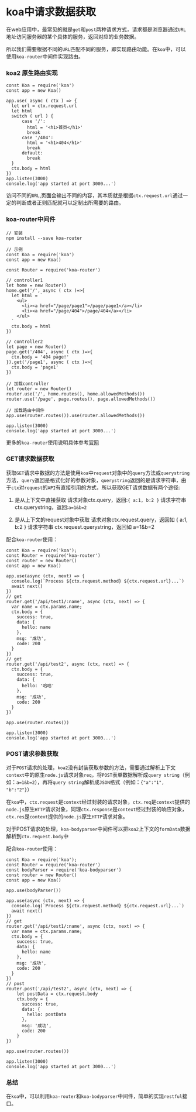 # koa中请求数据获取
在web应用中，最常见的就是`get`和`post`两种请求方式，请求都是浏览器通过`URL`地址访问服务器的某个具体的服务，返回对应的业务数据。

所以我们需要根据不同的`URL`匹配不同的服务，即实现路由功能。在`koa`中，可以使用`koa-router`中间件实现路由。

### koa2 原生路由实现
```
const Koa = require('koa')
const app = new Koa()

app.use( async ( ctx ) => {
  let url = ctx.request.url
  let html
  switch ( url ) {
      case '/':
        html = '<h1>首页</h1>'
        break
      case '/404':
        html = '<h1>404</h1>'
        break
      default:
        break
  }
  ctx.body = html
})
app.listen(3000)
console.log('app started at port 3000...')
```

访问不同的`URL`,页面会输出不同的内容，其本质就是根据`ctx.request.url`通过一定的判断或者正则匹配就可以定制出所需要的路由。

### koa-router中间件
```
// 安装
npm install --save koa-router

// 示例
const Koa = require('koa')
const app = new Koa()

const Router = require('koa-router')

// controller1
let home = new Router()
home.get('/', async ( ctx )=>{
  let html = `
    <ul>
      <li><a href="/page/page1">/page/page1</a></li>
      <li><a href="/page/404">/page/404</a></li>
    </ul>
  `
  ctx.body = html
})

// controller2
let page = new Router()
page.get('/404', async ( ctx )=>{
  ctx.body = '404 page!'
}).get('/page1', async ( ctx )=>{
  ctx.body = 'page1'
})

// 加载controller
let router = new Router()
router.use('/', home.routes(), home.allowedMethods())
router.use('/page', page.routes(), page.allowedMethods())

// 加载路由中间件
app.use(router.routes()).use(router.allowedMethods())

app.listen(3000)
console.log('app started at port 3000...')
```
更多的`koa-router`使用说明具体参考[官网](https://www.npmjs.com/package/koa-router)

### GET请求数据获取

获取`GET`请求中数据的方法是使用`koa`中`request`对象中的`query`方法或`querystring`方法，`query`返回是格式化好的参数对象，`querystring`返回的是请求字符串，由于`ctx`对`request`的`API`有直接引用的方式，所以获取GET请求数据有两个途径:

1. 是从上下文中直接获取
请求对象ctx.query，返回:`{ a:1, b:2 }`
请求字符串 ctx.querystring，返回:`a=1&b=2`

2. 是从上下文的request对象中获取
请求对象ctx.request.query，返回如 { a:1, b:2 }
请求字符串 ctx.request.querystring，返回如 a=1&b=2

配合`koa-router`使用：
```
const Koa = require('koa');
const Router = require('koa-router')
const router = new Router()
const app = new Koa()

app.use(async (ctx, next) => {
  console.log(`Process ${ctx.request.method} ${ctx.request.url}...`)
  await next()
})
// get
router.get('/api/test1/:name', async (ctx, next) => {
  var name = ctx.params.name;
  ctx.body = {
    success: true,
    data: {
      hello: name
    },
    msg: '成功',
    code: 200
  }
})
// get
router.get('/api/test2', async (ctx, next) => {
  ctx.body = {
    success: true,
    data: {
      hello: '哈哈'
    },
    msg: '成功',
    code: 200
  }
})

app.use(router.routes())

app.listen(3000)
console.log('app started at port 3000...')
```

### POST请求参数获取

对于`POST`请求的处理，`koa2`没有封装获取参数的方法，需要通过解析上下文`context`中的原生`node.js`请求对象`req`，将`POST`表单数据解析成`query string`（例如：`a=1&b=2`），再将`query string`解析成`JSON`格式（例如：`{"a":"1", "b":"2"}`）

在`koa`中，`ctx.request`是`context`经过封装的请求对象，`ctx.req`是`context`提供的`node.js`原生`HTTP`请求对象，同理`ctx.response`是`context`经过封装的响应对象，`ctx.res`是`context`提供的`node.js`原生`HTTP`请求对象。

对于POST请求的处理，`koa-bodyparser`中间件可以把`koa2`上下文的`formData`数据解析到`ctx.request.body`中

配合`koa-router`使用：
```
const Koa = require('koa');
const Router = require('koa-router')
const bodyParser = require('koa-bodyparser')
const router = new Router()
const app = new Koa()

app.use(bodyParser())

app.use(async (ctx, next) => {
  console.log(`Process ${ctx.request.method} ${ctx.request.url}...`)
  await next()
})
// get
router.get('/api/test1/:name', async (ctx, next) => {
  var name = ctx.params.name;
  ctx.body = {
    success: true,
    data: {
      hello: name
    },
    msg: '成功',
    code: 200
  }
})
// post
router.post('/api/test2', async (ctx, next) => {
    let postData = ctx.request.body
    ctx.body = {
      success: true,
      data: {
        hello: postData
      },
      msg: '成功',
      code: 200
    }
})

app.use(router.routes())

app.listen(3000)
console.log('app started at port 3000...')
```

### 总结

在`koa`中，可以利用`koa-router`和`koa-bodyparser`中间件，简单的实现`restful`接口。

